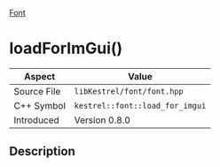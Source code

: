 [Font](index)
# loadForImGui()
| Aspect | Value |
| --- | --- |
| Source File | `libKestrel/font/font.hpp` |
| C++ Symbol | `kestrel::font::load_for_imgui` |
| Introduced | Version 0.8.0 |
## Description

